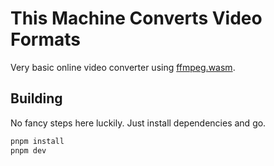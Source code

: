 # This Machine Converts Video Formats

Very basic online video converter using [ffmpeg.wasm](https://ffmpegwasm.netlify.app/).

## Building

No fancy steps here luckily. Just install dependencies and go.

```bash
pnpm install
pnpm dev
```
